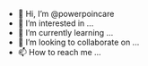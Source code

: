- 👋 Hi, I’m @powerpoincare
- 👀 I’m interested in ...
- 🌱 I’m currently learning ...
- 💞️ I’m looking to collaborate on ...
- 📫 How to reach me ...

<!---
powerpoincare/powerpoincare is a ✨ special ✨ repository because its `README.md` (this file) appears on your GitHub profile.
You can click the Preview link to take a look at your changes.
--->
